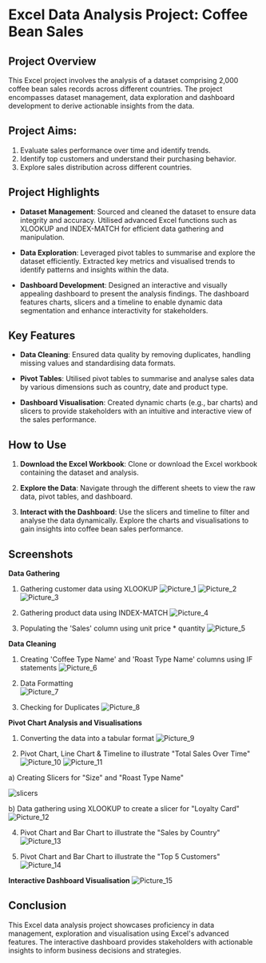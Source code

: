# Excel Data Analysis Project: Coffee Bean Sales

## Project Overview

This Excel project involves the analysis of a dataset comprising 2,000 coffee bean sales records across different countries. The project encompasses dataset management, data exploration and dashboard development to derive actionable insights from the data.

## Project Aims:
  1. Evaluate sales performance over time and identify trends.
  2. Identify top customers and understand their purchasing behavior.
  3. Explore sales distribution across different countries. 

## Project Highlights

- **Dataset Management**: Sourced and cleaned the dataset to ensure data integrity and accuracy. Utilised advanced Excel functions such as XLOOKUP and INDEX-MATCH for efficient data gathering and manipulation.

- **Data Exploration**: Leveraged pivot tables to summarise and explore the dataset efficiently. Extracted key metrics and visualised trends to identify patterns and insights within the data.

- **Dashboard Development**: Designed an interactive and visually appealing dashboard to present the analysis findings. The dashboard features charts, slicers and a timeline to enable dynamic data segmentation and enhance interactivity for stakeholders.

## Key Features

- **Data Cleaning**: Ensured data quality by removing duplicates, handling missing values and standardising data formats.
  
- **Pivot Tables**: Utilised pivot tables to summarise and analyse sales data by various dimensions such as country, date and product type.
  
- **Dashboard Visualisation**: Created dynamic charts (e.g., bar charts) and slicers to provide stakeholders with an intuitive and interactive view of the sales performance.

## How to Use

1. **Download the Excel Workbook**: Clone or download the Excel workbook containing the dataset and analysis.
   
2. **Explore the Data**: Navigate through the different sheets to view the raw data, pivot tables, and dashboard.
   
3. **Interact with the Dashboard**: Use the slicers and timeline to filter and analyse the data dynamically. Explore the charts and visualisations to gain insights into coffee bean sales performance.

## Screenshots

**Data Gathering**

1. Gathering customer data using XLOOKUP
![Picture_1](https://github.com/sonalitejura/portfolio-projects/assets/172199569/bb747467-8ebf-44a8-8931-2a78ded52cd7)
![Picture_2](https://github.com/sonalitejura/portfolio-projects/assets/172199569/20e13f02-15a9-4fd4-bc72-357549fcd057)
![Picture_3](https://github.com/sonalitejura/portfolio-projects/assets/172199569/57b95286-e844-41b3-b3ab-010e9c5fea67)

2. Gathering product data using INDEX-MATCH
   ![Picture_4](https://github.com/sonalitejura/portfolio-projects/assets/172199569/ba2977b9-b487-46fb-a2a3-ceae54366f94)

3. Populating the 'Sales' column using unit price * quantity
   ![Picture_5](https://github.com/sonalitejura/portfolio-projects/assets/172199569/9c4699b1-6906-47fb-aa6f-90366b9c2e8f) 

**Data Cleaning**
1. Creating 'Coffee Type Name' and 'Roast Type Name' columns using IF statements
![Picture_6](https://github.com/sonalitejura/portfolio-projects/assets/172199569/f4e8b96d-9c51-4a11-bbf9-e8fa01b32c25)

2. Data Formatting    
![Picture_7](https://github.com/sonalitejura/portfolio-projects/assets/172199569/b4d03550-a43b-4363-9102-3dd309869f67)

3. Checking for Duplicates
   ![Picture_8](https://github.com/sonalitejura/portfolio-projects/assets/172199569/5cdd4aff-0e79-4bd8-bbd1-62d1362d107f)

**Pivot Chart Analysis and Visualisations**
1. Converting the data into a tabular format 
   ![Picture_9](https://github.com/sonalitejura/portfolio-projects/assets/172199569/99f02660-e1d9-49b9-b0ae-e0460afac583)

2. Pivot Chart, Line Chart & Timeline to illustrate "Total Sales Over Time"
   ![Picture_10](https://github.com/sonalitejura/portfolio-projects/assets/172199569/7452cc69-9d22-47f7-b346-f5cc65499afc)
   ![Picture_11](https://github.com/sonalitejura/portfolio-projects/assets/172199569/e78f566d-4253-4743-a91d-450cfbcda37e)

a) Creating Slicers for "Size" and "Roast Type Name"

![slicers](https://github.com/sonalitejura/portfolio-projects/assets/172199569/8bc83a4b-bc4d-4ca9-9db9-1d702f8167b0)

b) Data gathering using XLOOKUP to create a slicer for "Loyalty Card" 
    ![Picture_12](https://github.com/sonalitejura/portfolio-projects/assets/172199569/baa621e3-600c-4691-9295-2b9f10dc5877)


   

4. Pivot Chart and Bar Chart to illustrate the "Sales by Country"
![Picture_13](https://github.com/sonalitejura/portfolio-projects/assets/172199569/447f310e-0ec5-4f70-9a66-5154101ea936)

5. Pivot Chart and Bar Chart to illustrate the "Top 5 Customers"
![Picture_14](https://github.com/sonalitejura/portfolio-projects/assets/172199569/ba31d218-fb31-462f-b4e8-a3a51c31ed3d)

**Interactive Dashboard Visualisation**
![Picture_15](https://github.com/sonalitejura/portfolio-projects/assets/172199569/753613a5-f7a3-4932-9aab-22adc5efa38e)


## Conclusion

This Excel data analysis project showcases proficiency in data management, exploration and visualisation using Excel's advanced features. The interactive dashboard provides stakeholders with actionable insights to inform business decisions and strategies.


